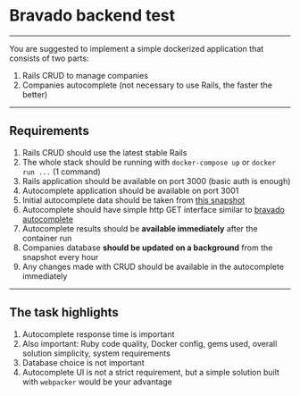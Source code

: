 # Bravado backend test

----

You are suggested to implement a simple dockerized application that consists of two parts:

1. Rails CRUD to manage companies
2. Companies autocomplete (not necessary to use Rails, the faster the better)

----
## Requirements
1. Rails CRUD should use the latest stable Rails
2. The whole stack should be running with `docker-compose up` or `docker run ...` (1 command)
3. Rails application should be available on port 3000 (basic auth is enough)
4. Autocomplete application should be available on port 3001
5. Initial autocomplete data should be taken from [this snapshot](http://download.companieshouse.gov.uk/en_output.html)
6. Autocomplete should have simple http GET interface similar to [bravado autocomplete](https://bravado.co/autocomplete?term=goog&kind=crunchbase_company_final)
7. Autocomplete results should be **available immediately** after the container run
8. Companies database **should be updated on a background** from the snapshot every hour
9. Any changes made with CRUD should be available in the autocomplete immediately 


----
## The task highlights

1. Autocomplete response time is important
2. Also important: Ruby code quality, Docker config, gems used, overall solution simplicity, system requirements
3. Database choice is not important
4. Autocomplete UI is not a strict requirement, but a simple solution built with `webpacker` would be your advantage
